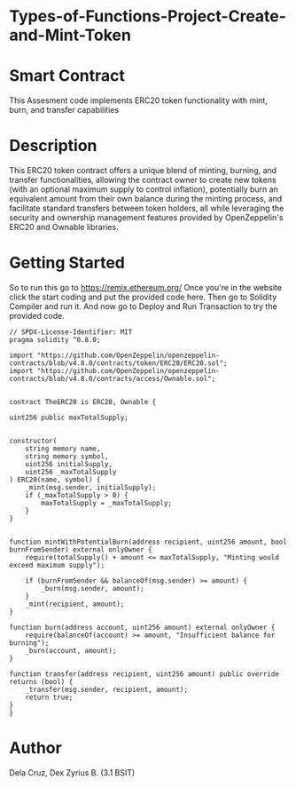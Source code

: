 # Types-of-Functions-Project-Create-and-Mint-Token

# Smart Contract
This Assesment code implements ERC20 token functionality with mint, burn, and transfer capabilities

# Description
This ERC20 token contract offers a unique blend of minting, burning, and transfer functionalities, allowing the contract owner to create new tokens (with an optional maximum supply to control inflation), potentially burn an equivalent amount from their own balance during the minting process, and facilitate standard transfers between token holders, all while leveraging the security and ownership management features provided by OpenZeppelin's ERC20 and Ownable libraries.

# Getting Started 
So to run this go to https://remix.ethereum.org/ 
Once you're in the website click the start coding and put the provided code here. Then go to Solidity Compiler and run it. And now go to Deploy and Run Transaction to try the provided code.

    // SPDX-License-Identifier: MIT
    pragma solidity ^0.8.0;
    
    import "https://github.com/OpenZeppelin/openzeppelin-contracts/blob/v4.8.0/contracts/token/ERC20/ERC20.sol";
    import "https://github.com/OpenZeppelin/openzeppelin-contracts/blob/v4.8.0/contracts/access/Ownable.sol";
    
    
    contract TheERC20 is ERC20, Ownable {
    
    uint256 public maxTotalSupply; 

    
    constructor(
        string memory name,
        string memory symbol,
        uint256 initialSupply,
        uint256 _maxTotalSupply
    ) ERC20(name, symbol) {
        _mint(msg.sender, initialSupply); 
        if (_maxTotalSupply > 0) {
            maxTotalSupply = _maxTotalSupply;
        }
    }

   
    function mintWithPotentialBurn(address recipient, uint256 amount, bool burnFromSender) external onlyOwner {
        require(totalSupply() + amount <= maxTotalSupply, "Minting would exceed maximum supply");

        if (burnFromSender && balanceOf(msg.sender) >= amount) {
            _burn(msg.sender, amount); 
        }
        _mint(recipient, amount); 
    }
    
    function burn(address account, uint256 amount) external onlyOwner {
        require(balanceOf(account) >= amount, "Insufficient balance for burning");
        _burn(account, amount);
    }

    function transfer(address recipient, uint256 amount) public override returns (bool) {
        _transfer(msg.sender, recipient, amount);
        return true;
    }
    }

# Author
Dela Cruz, Dex Zyrius B. (3.1 BSIT)

